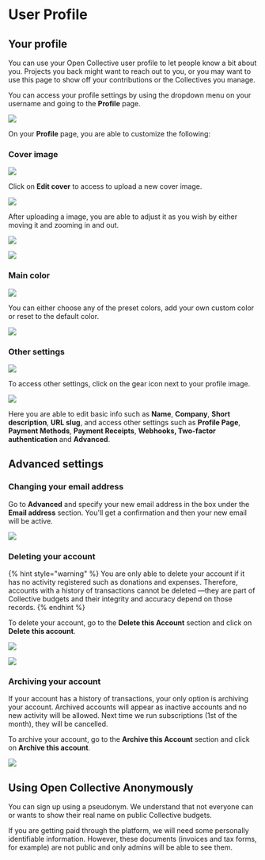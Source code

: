 # User Profile

## Your profile

You can use your Open Collective user profile to let people know a bit about you. Projects you back might want to reach out to you, or you may want to use this page to show off your contributions or the Collectives you manage.

You can access your profile settings by using the dropdown menu on your username and going to the **Profile** page.

![](../.gitbook/assets/screen-shot-2021-03-23-at-8.05.20-pm.png)

On your **Profile** page, you are able to customize the following:

### Cover image

![](../.gitbook/assets/screen-shot-2021-03-23-at-8.07.27-pm.jpg)

Click on **Edit cover** to access to upload a new cover image.

![](../.gitbook/assets/screen-shot-2021-03-23-at-8.18.30-pm.png)

After uploading a image, you are able to adjust it as you wish by either moving it and zooming in and out.

![](../.gitbook/assets/product_user_profile_moving_2021-04-20.gif)

![](../.gitbook/assets/videoone%20%281%29.gif)

### Main color

![](../.gitbook/assets/product_user_profile_edit_main_color_2021-04-21.png)

You can either choose any of the preset colors, add your own custom color or reset to the default color.

![](../.gitbook/assets/profile_user_profile_choosing_color_2021-04-21.gif)

### Other settings

![](../.gitbook/assets/product_user_profile_settings_2021-04-21.png)

To access other settings, click on the gear icon next to your profile image.

![](../.gitbook/assets/product_user_prodile_settings_page_2021-04-21.png)

Here you are able to edit basic info such as **Name**, **Company**, **Short description**, **URL slug**, and access other settings such as **Profile Page**, **Payment Methods**, **Payment Receipts**, **Webhooks, Two-factor authentication** and **Advanced**.

## Advanced settings

### Changing your email address

Go to **Advanced** and specify your new email address in the box under the **Email address** section. You'll get a confirmation and then your new email will be active.

![](../.gitbook/assets/product_user-profile_new-email_2019-11-15%20%281%29.gif)

### Deleting your account

{% hint style="warning" %}
You are only able to delete your account if it has no activity registered such as donations and expenses. Therefore, accounts with a history of transactions cannot be deleted —they are part of Collective budgets and their integrity and accuracy depend on those records.
{% endhint %}

To delete your account, go to the **Delete this Account** section and click on **Delete this account**.

![](../.gitbook/assets/product_user-profile_advanced_delete_2019-11-15.png)

![](../.gitbook/assets/product_user-profile_advanced_delete_2019-11-15.gif)

### Archiving your account

If your account has a history of transactions, your only option is archiving your account. Archived accounts will appear as inactive accounts and no new activity will be allowed. Next time we run subscriptions \(1st of the month\), they will be cancelled.

To archive your account, go to the **Archive this Account** section and click on **Archive this account**.

![](../.gitbook/assets/product_user-profile_advanced_archive_2019-11-15.gif)

## Using Open Collective Anonymously

You can sign up using a pseudonym. We understand that not everyone can or wants to show their real name on public Collective budgets.

If you are getting paid through the platform, we will need some personally identifiable information. However, these documents \(invoices and tax forms, for example\) are not public and only admins will be able to see them.

